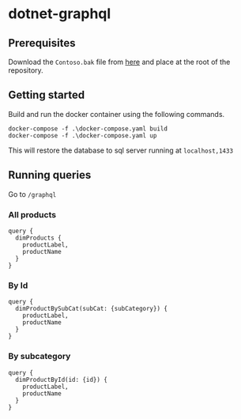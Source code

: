 # dotnet-graphql

## Prerequisites
Download the `Contoso.bak` file from [here](https://www.microsoft.com/en-ca/download/details.aspx?id=18279) and place at the root of the repository.

## Getting started

Build and run the docker container using the following commands.
```
docker-compose -f .\docker-compose.yaml build
docker-compose -f .\docker-compose.yaml up
```
This will restore the database to sql server running at `localhost,1433`

## Running queries
Go to `/graphql`

### All products
```
query {
  dimProducts {
    productLabel,
    productName
  }
}
```

### By Id
```
query {
  dimProductBySubCat(subCat: {subCategory}) {
    productLabel,
    productName
  }
}
```

### By subcategory
```
query {
  dimProductById(id: {id}) {
    productLabel,
    productName
  }
}
```
